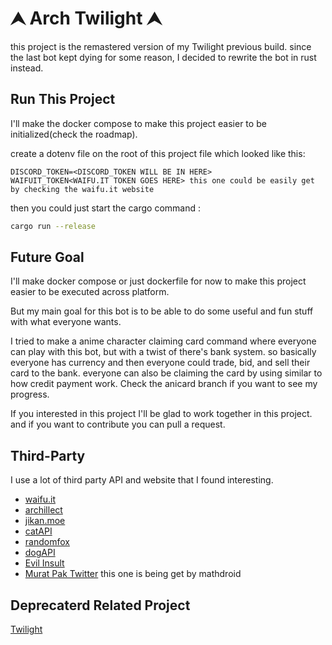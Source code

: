 
# ⮝ Arch Twilight ⮝

this project is the remastered version of my Twilight previous build. since the last bot kept dying for some reason, I decided to rewrite the bot in rust instead.



## Run This Project
I'll make the docker compose to make this project easier to be initialized(check the roadmap).

create a dotenv file on the root of this project file which looked like this:

```env
DISCORD_TOKEN=<DISCORD_TOKEN WILL BE IN HERE>
WAIFUIT_TOKEN<WAIFU.IT TOKEN GOES HERE> this one could be easily get by checking the waifu.it website
```
then you could just start the cargo command :

```bash
cargo run --release
```

## Future Goal

I'll make docker compose or just dockerfile for now to make this project easier to be executed across platform.

But my main goal for this bot is to be able to do some useful and fun stuff with what everyone wants.

I tried to make a anime character claiming card command where everyone can play with this bot, but with a twist of there's bank system. so basically everyone has currency and then everyone could trade, bid, and sell their card to the bank. everyone can also be claiming the card by using similar to how credit payment work. Check the anicard branch if you want to see my progress.

If you interested in this project I'll be glad to work together in this project. and if you want to contribute you can pull a request.


## Third-Party
I use a lot of third party API and website that I found interesting.

 - [waifu.it](https://waifu.it)
 - [archillect](https://archillect.com)
 - [jikan.moe](https://jikan.moe/)
 - [catAPI](thecatapi.com)
 - [randomfox](https://randomfox.ca)
 - [dogAPI]("https://dog.ceo")
 - [Evil Insult]("https://evilinsult.com")
 - [Murat Pak Twitter]("https://x.com/muratpak?lang=en") this one is being get by mathdroid
## Deprecaterd Related Project

[Twilight](https://github.com/alxrens/Twilight)
